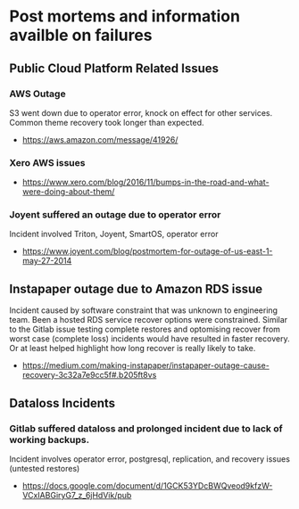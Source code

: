 
# Post mortems and information availble on failures

## Public Cloud Platform Related Issues

### AWS Outage

S3 went down due to operator error, knock on effect for other services. Common theme recovery took longer
than expected.

* https://aws.amazon.com/message/41926/


### Xero AWS issues

* https://www.xero.com/blog/2016/11/bumps-in-the-road-and-what-were-doing-about-them/


### Joyent suffered an outage due to operator error

Incident involved Triton, Joyent, SmartOS, operator error

* https://www.joyent.com/blog/postmortem-for-outage-of-us-east-1-may-27-2014

## Instapaper outage due to Amazon RDS issue

Incident caused by software constraint that was unknown to engineering team. Been a hosted RDS service
recover options were constrained. Similar to the Gitlab issue testing complete restores and optomising recover from worst case (complete loss) incidents would have resulted in faster recovery. Or at least helped highlight how long recover is really likely to take.

* https://medium.com/making-instapaper/instapaper-outage-cause-recovery-3c32a7e9cc5f#.b205ft8vs

## Dataloss Incidents

### Gitlab suffered dataloss and prolonged incident due to lack of working backups.

Incident involves operator error, postgresql, replication, and recovery issues (untested restores)

* https://docs.google.com/document/d/1GCK53YDcBWQveod9kfzW-VCxIABGiryG7_z_6jHdVik/pub

